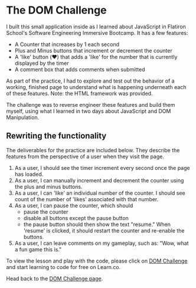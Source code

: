 # The DOM Challenge

I built this small application inside as I learned about JavaScript in Flatiron School's Software Engineering Immersive Bootcamp. It has a few features:

*   A Counter that increases by 1 each second
*   Plus and Minus buttons that increment or decrement the counter
*   A 'like' button (❤️) that adds a 'like' for the number that is currently displayed by the timer
*   A comment box that adds comments when submitted

As part of the practice, I had to explore and test out the behavior of a working, finished page to understand what is happening underneath each of these features. Note: the HTML framework was provided.

The challenge was to reverse engineer these features and build them myself, using what I learned in two days about JavaScript and DOM Manipulation.

## Rewriting the functionality

The deliverables for the practice are included below. They describe the features from the perspective of a user when they visit the page.

1.  As a user, I should see the timer increment every second once the page has loaded.
2.  As a user, I can manually increment and decrement the counter using the plus and minus buttons.
3.  As a user, I can 'like' an individual number of the counter. I should see count of the number of 'likes' associated with that number.
4.  As a user, I can pause the counter, which should
    *   pause the counter
    *   disable all buttons except the pause button
    *   the pause button should then show the text "resume."
    When 'resume' is clicked, it should restart the counter and re-enable the buttons.
5.  As a user, I can leave comments on my gameplay, such as: "Wow, what a fun game this is."

To view the lesson and play with the code, please click on [DOM Challenge](https://learn.co/lessons/jsdom-dom-challenge) and start learning to code for free on Learn.co.

Head back to the [DOM Challenge page](https://geewey.github.io/dom-challenge/).
